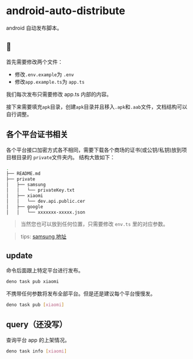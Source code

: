 # android-auto-distribute

android 自动发布脚本。

## 🍟

首先需要修改两个文件：

- 修改`.env.example`为 `.env`
- 修改`app.example.ts`为 `app.ts`

我们每次发布只需要修改 app.ts 内部的内容。

接下来需要填充`apk`目录，创建`apk`目录并且移入`.apk`和`.aab`文件，文档结构可以自行调整。

## 各个平台证书相关

各个平台接口加密方式各不相同，需要下载各个商场的证书(或公钥/私钥)放到项目根目录的 `private`文件夹内。
结构大致如下：

```bash
.
├── README.md
├── private
│   ├── samsung
│   │   └── privateKey.txt
│   ├── xiaomi
│   │   └── dev.api.public.cer
│   ├── google
│   │   └── xxxxxxx-xxxxx.json
```

> 当然您也可以放到任何位置，只需要修改 `env.ts` 里的对应参数。

> tips: [samsung 地址](https://developer.samsung.com/galaxy-store/galaxy-store-developer-api/create-an-access-token.html)

## update

命令后面跟上特定平台进行发布。

```bash
deno task pub xiaomi
```

不携带任何参数将发布全部平台。但是还是建议每个平台慢慢发。

```bash
deno task pub [xiaomi]
```

## query（还没写）

查询平台 app 的上架情况。

```bash
deno task info [xiaomi]
```

